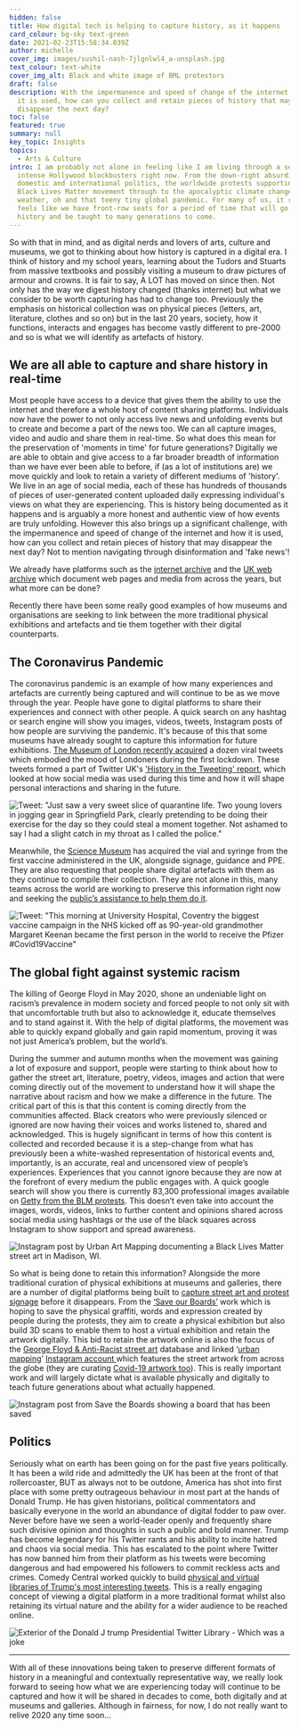 ```yaml
---
hidden: false
title: How digital tech is helping to capture history, as it happens
card_colour: bg-sky text-green
date: 2021-02-23T15:58:34.039Z
author: michelle
cover_img: images/sushil-nash-7jlgnlwl4_a-unsplash.jpg
text_colour: text-white
cover_img_alt: Black and white image of BML protestors
draft: false
description: With the impermanence and speed of change of the internet and how
  it is used, how can you collect and retain pieces of history that may
  disappear the next day?
toc: false
featured: true
summary: null
key_topic: Insights
topics:
  - Arts & Culture
intro: I am probably not alone in feeling like I am living through a series of
  intense Hollywood blockbusters right now. From the down-right absurdity of
  domestic and international politics, the worldwide protests supporting the
  Black Lives Matter movement through to the apocalyptic climate change-induced
  weather, oh and that teeny tiny global pandemic. For many of us, it really
  feels like we have front-row seats for a period of time that will go down in
  history and be taught to many generations to come.
---
```


So with that in mind, and as digital nerds and lovers of arts, culture and museums, we got to thinking about how history is captured in a digital era. I think of history and my school years, learning about the Tudors and Stuarts from massive textbooks and possibly visiting a museum to draw pictures of armour and crowns. It is fair to say, A LOT has moved on since then. Not only has the way we digest history changed (thanks internet) but what we consider to be worth capturing has had to change too. Previously the emphasis on historical collection was on physical pieces (letters, art, literature, clothes and so on) but in the last 20 years, society, how it functions, interacts and engages has become vastly different to pre-2000 and so is what we will identify as artefacts of history.

## **We are all able to capture and share history in real-time**

Most people have access to a device that gives them the ability to use the internet and therefore a whole host of content sharing platforms. Individuals now have the power to not only access live news and unfolding events but to create and become a part of the news too. We can all capture images, video and audio and share them in real-time. So what does this mean for the preservation of 'moments in time' for future generations? Digitally we are able to obtain and give access to a far broader breadth of information than we have ever been able to before, if (as a lot of institutions are) we move quickly and look to retain a variety of different mediums of 'history'. We live in an age of social media, each of these has hundreds of thousands of pieces of user-generated content uploaded daily expressing individual's views on what they are experiencing. This is history being documented as it happens and is arguably a more honest and authentic view of how events are truly unfolding. However this also brings up a significant challenge, with the impermanence and speed of change of the internet and how it is used, how can you collect and retain pieces of history that may disappear the next day? Not to mention navigating through disinformation and 'fake news'!

We already have platforms such as the [internet archive](https://archive.org/web/) and the [UK web archive](https://www.webarchive.org.uk/en/ukwa/index) which document web pages and media from across the years, but what more can be done?

Recently there have been some really good examples of how museums and organisations are seeking to link between the more traditional physical exhibitions and artefacts and tie them together with their digital counterparts.

## **The Coronavirus Pandemic**

The coronavirus pandemic is an example of how many experiences and artefacts are currently being captured and will continue to be as we move through the year. People have gone to digital platforms to share their experiences and connect with other people. A quick search on any hashtag or search engine will show you images, videos, tweets, Instagram posts of how people are surviving the pandemic. It's because of this that some museums have already sought to capture this information for future exhibitions. [The Museum of London recently acquired](https://madeinshoreditch.co.uk/2021/01/29/museum-of-london-acquires-viral-tweets-for-collecting-covid/) a dozen viral tweets which embodied the mood of Londoners during the first lockdown. These tweets formed a part of Twitter UK's ['History in the Tweeting' report](https://marketing.twitter.com/en_gb/collections/history-in-the-tweeting), which looked at how social media was used during this time and how it will shape personal interactions and sharing in the future.

![Tweet: "Just saw a very sweet slice of quarantine life. Two young lovers in jogging gear in Springfield Park, clearly pretending to be doing their exercise for the day so they could steal a moment together. Not ashamed to say I had a slight catch in my throat as I called the police."](images/funny_tweet.png)

Meanwhile, the [Science Museum](https://www.sciencemuseumgroup.org.uk/blog/covid-vaccine-to-go-on-display/) has acquired the vial and syringe from the first vaccine administered in the UK, alongside signage, guidance and PPE. They are also requesting that people share digital artefacts with them as they continue to compile their collection. They are not alone in this, many teams across the world are working to preserve this information right now and seeking the [public’s assistance to help them do it](https://www.bbc.co.uk/news/uk-wales-52652489).

![Tweet: "This morning at University Hospital, Coventry the biggest vaccine campaign in the NHS kicked off as 90-year-old grandmother Margaret Keenan became the first person in the world to receive the Pfizer #Covid19Vaccine"](images/nhs_vaccine_tweet.png)

## The global fight against systemic racism

The killing of George Floyd in May 2020, shone an undeniable light on racism’s prevalence in modern society and forced people to not only sit with that uncomfortable truth but also to acknowledge it, educate themselves and to stand against it. With the help of digital platforms, the movement was able to quickly expand globally and gain rapid momentum, proving it was not just America’s problem, but the world’s.

During the summer and autumn months when the movement was gaining a lot of exposure and support, people were starting to think about how to gather the street art, literature, poetry, videos, images and action that were coming directly out of the movement to understand how it will shape the narrative about racism and how we make a difference in the future. The critical part of this is that this content is coming directly from the communities affected. Black creators who were previously silenced or ignored are now having their voices and works listened to, shared and acknowledged. This is hugely significant in terms of how this content is collected and recorded because it is a step-change from what has previously been a white-washed representation of historical events and, importantly, is an accurate, real and uncensored view of people’s experiences. Experiences that you cannot ignore because they are now at the forefront of every medium the public engages with. A quick google search will show you there is currently 83,300 professional images available on [Getty from the BLM protests](https://www.gettyimages.co.uk/photos/black-lives-matter?phrase=black%20lives%20matter&sort=best). This doesn’t even take into account the images, words, videos, links to further content and opinions shared across social media using hashtags or the use of the black squares across Instagram to show support and spread awareness.

![Instagram post by Urban Art Mapping documenting a Black Lives Matter street art in Madison, WI.](images/urban_art_mapping.png)

So what is being done to retain this information? Alongside the more traditional curation of physical exhibitions at museums and galleries, there are a number of digital platforms being built to [capture street art and protest signage](https://www.openculture.com/2020/08/a-new-digital-archive-preserves-black-lives-matter-covid-19-street-art.html) before it disappears. From the [​‘Save our Boards’](https://uk.gofundme.com/f/save-the-boards-to-memorialize-the-movement) work which is hoping to save the physical graffiti, words and expression created by people during the protests, they aim to create a physical exhibition but also build 3D scans to enable them to host a virtual exhibition and retain the artwork digitally. This bid to retain the artwork online is also the focus of the [George Floyd & Anti-Racist street art](https://georgefloydstreetart.omeka.net/) database and linked ​‘[urban mapping](https://mymodernmet.com/urban-art-mapping-anti-racist-art/)’ [Instagram account ](https://www.instagram.com/urbanartmapping/?utm_source=ig_embed)which features the street artwork from across the globe (they are curating [Covid-19 artwork too](https://covid19streetart.omeka.net/)). This is really important work and will largely dictate what is available physically and digitally to teach future generations about what actually happened.

![Instagram post from Save the Boards showing a board that has been saved](images/save_the_boards.png)

## Politics

Seriously what on earth has been going on for the past five years politically. It has been a wild ride and admittedly the UK has been at the front of that rollercoaster, BUT as always not to be outdone, America has shot into first place with some pretty outrageous behaviour in most part at the hands of Donald Trump. He has given historians, political commentators and basically everyone in the world an abundance of digital fodder to paw over. Never before have we seen a world-leader openly and frequently share such divisive opinion and thoughts in such a public and bold manner. Trump has become legendary for his Twitter rants and his ability to incite hatred and chaos via social media. This has escalated to the point where Twitter has now banned him from their platform as his tweets were becoming dangerous and had empowered his followers to commit reckless acts and crimes. Comedy Central worked quickly to build [physical and virtual libraries of Trump's most interesting tweets](https://www.cc.com/topic/tds-trump-twitter-library). This is a really engaging concept of viewing a digital platform in a more traditional format whilst also retaining its virtual nature and the ability for a wider audience to be reached online.

![Exterior of the Donald J trump Presidential Twitter Library - Which was a joke](images/trump_twitter_library.png)

---

With all of these innovations being taken to preserve different formats of history in a meaningful and contextually representative way, we really look forward to seeing how what we are experiencing today will continue to be captured and how it will be shared in decades to come, both digitally and at museums and galleries. Although in fairness, for now, I do not really want to relive 2020 any time soon…